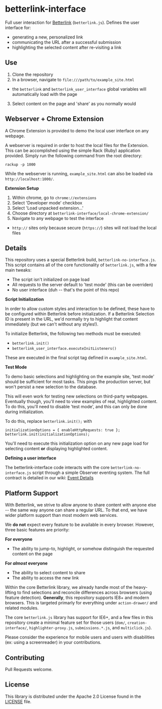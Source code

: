 betterlink-interface
====================

Full user interaction for [Betterlink](http://betterlink.io/) (`betterlink.js`). Defines the user interface for:
- generating a new, personalized link
- communicating the URL after a successful submission
- highlighting the selected content after re-visiting a link

Use
--------

1. Clone the repository
2. In a browser, navigate to `file:///path/to/example_site.html`
  - the `betterlink` and `betterlink_user_interface` global variables will automatically load with the page
3. Select content on the page and 'share' as you normally would

Webserver + Chrome Extension
--------
A Chrome Extension is provided to demo the local user interface on any webpage.

A webserver is required in order to host the local files for the Extension. This can be accomplished using the simple Rack (Ruby) application provided. Simply run the following command from the root directory:

```
rackup -p 1000
```

While the webserver is running, `example_site.html` can also be loaded via `http://localhost:1000/`.

**Extension Setup**

1. Within chrome, go to `chrome://extensions`
2. Select 'Developer mode' checkbox
3. Select 'Load unpacked extension...'
4. Choose directory at `betterlink-interface/local-chrome-extension/`
5. Navigate to any webpage to test the interface
  - `http://` sites only because secure (`https://`) sites will not load the local files

Details
----------

This repository uses a special Betterlink build, `betterlink-no-interface.js`. This script contains all of the core functionality of `betterlink.js`, with a few main tweaks:
- The script isn't initialized on page load
- All requests to the server default to 'test mode' (this can be overriden)
- No user interface (duh -- that's the point of this repo)

**Script Initialization**

In order to allow custom styles and interaction to be defined, these have to be configured within Betterlink before initialization. If a Betterlink Selection ID is present in the URL, we'd normally try to highlight that content immediately (but we can't without any styles!).

To initialize Betterlink, the following two methods must be executed:
- `betterlink.init()`
- `betterlink_user_interface.executeInitListeners()`

These are executed in the final script tag defined in `example_site.html`.

**Test Mode**

To demo basic selections and highlighting on the example site, 'test mode' should be sufficient for most tasks. This pings the production server, but won't persist a new selection to the database.

This will even work for testing new selections on third-party webpages. Eventually though, you'll need to view examples of real, highlighted content. To do this, you'll need to disable 'test mode', and this can only be done during initialization.

To do this, replace `betterlink.init();` with 

```
initializationOptions = { enableHttpRequests: true };
betterlink.init(initializationOptions);
```

You'll need to execute this initialization option on any new page load for selecting content **or** displaying highlighted content.

**Defining a user interface**

The betterlink-interface code interacts with the core `betterlink-no-interface.js` script through a simple Observer eventing system. The full contract is detailed in our wiki: [Event Details](https://github.com/betterlink/betterlink-interface/wiki/Event-Details)

Platform Support
------

With Betterlink, we strive to allow anyone to share content with anyone else \-\- the same way anyone can share a regular URL. To that end, we have wider platform support than most modern web services.

We **do not** expect every feature to be available in every browser. However, three basic features are priority:

**For everyone**
- The ability to jump-to, highlight, or somehow distinguish the requested content on the page

**For _almost_ everyone**
- The ability to select content to share
- The ability to access the new link

Within the core Betterlink library, we already handle most of the heavy-lifting to find selections and reconcile differences across browsers (using feature detection). **Generally**, this repository supports IE8+ and modern browsers. This is targeted primarly for everything under `action-drawer/` and related modules.

The core `betterlink.js` library has support for IE6+, and a few files in this repository create a minimal feature set for those users (`dom/`, `creation-interface/`, `highlighter-proxy.js`, `submissions.*.js`, and `multiclick.js`).

Please consider the experience for mobile users and users with disabilities (ex: using a screenreader) in your contributions.

Contributing
---------

Pull Requests welcome.

License
---------

This library is distributed under the Apache 2.0 License found in the [LICENSE](https://github.com/betterlink/betterlink-interface/blob/master/LICENSE.txt) file.
